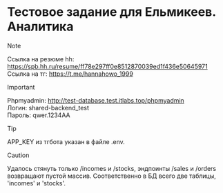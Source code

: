 # Тестовое задание для Ельмикеев. Аналитика

> [!NOTE]  
> Ссылка на резюме hh: https://spb.hh.ru/resume/ff78e297ff0e8512870039ed1f436e50645971 <br>
> Ссылка на тг: https://t.me/hannahowo_1999

> [!IMPORTANT]  
> Phpmyadmin: http://test-database.test.itlabs.top/phpmyadmin <br>
> Логин: shared-backend_test <br>
> Пароль: qwer.1234AA

> [!TIP]
> APP_KEY из тгбота указан в файле .env.

> [!CAUTION]
> Удалось стянуть только /incomes и /stocks, эндпоинты /sales и /orders возвращают пустой массив.
> Соответственно в БД всего две таблицы, 'incomes' и 'stocks'.
